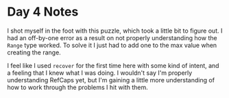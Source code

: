 # Day 4 Notes

I shot myself in the foot with this puzzle, which took a little bit
to figure out. I had an off-by-one error as a result on not properly
understanding how the `Range` type worked. To solve it I just had to
add one to the max value when creating the range.

I feel like I used `recover` for the first time here with some kind
of intent, and a feeling that I knew what I was doing. I wouldn't
say I'm properly understanding RefCaps yet, but I'm gaining a little
more understanding of how to work through the problems I hit with them.